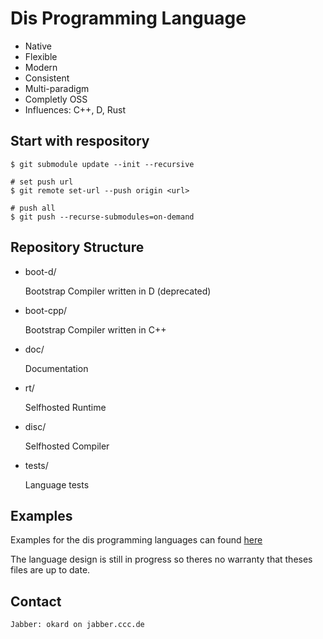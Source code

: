 
# Dis Programming Language

* Native
* Flexible
* Modern
* Consistent
* Multi-paradigm
* Completly OSS
* Influences: C++, D, Rust

## Start with respository

	$ git submodule update --init --recursive
	
	# set push url
	$ git remote set-url --push origin <url>
	
	# push all
	$ git push --recurse-submodules=on-demand 
	
## Repository Structure

* boot-d/

    Bootstrap Compiler written in D (deprecated)
    
* boot-cpp/
	
	Bootstrap Compiler written in C++ 
    
* doc/
    
    Documentation
    
* rt/

    Selfhosted Runtime
    
* disc/
    
    Selfhosted Compiler
    
* tests/
    
    Language tests

## Examples

Examples for the dis programming languages can found [here](https://github.com/okard/dis/tree/master/tests/runnable "Examples")

The language design is still in progress so theres no warranty that theses files are up to date.

## Contact

    Jabber: okard on jabber.ccc.de
    
